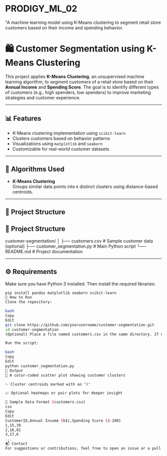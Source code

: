 # PRODIGY_ML_02
"A machine learning model using K-Means clustering to segment retail store customers based on their income and spending behavior.

# 🛍️ Customer Segmentation using K-Means Clustering

This project applies **K-Means Clustering**, an unsupervised machine learning algorithm, to segment customers of a retail store based on their **Annual Income** and **Spending Score**. The goal is to identify different types of customers (e.g., high spenders, low spenders) to improve marketing strategies and customer experience.

---

## 📊 Features

- K-Means clustering implementation using `scikit-learn`
- Clusters customers based on behavior patterns
- Visualizations using `matplotlib` and `seaborn`
- Customizable for real-world customer datasets

---

## 🧠 Algorithms Used

- **K-Means Clustering**  
  Groups similar data points into `K` distinct clusters using distance-based centroids.

---

## 📁 Project Structure

## 📁 Project Structure

customer-segmentation/ │ ├── customers.csv # Sample customer data (optional) ├── customer_segmentation.py # Main Python script └── README.md # Project documentation

---

## ⚙️ Requirements

Make sure you have Python 3 installed. Then install the required libraries:

```bash
pip install pandas matplotlib seaborn scikit-learn
🚀 How to Run
Clone the repository:

bash
Copy
Edit
git clone https://github.com/yourusername/customer-segmentation.git
cd customer-segmentation
(Optional) Place a file named customers.csv in the same directory. If not available, the script will generate dummy data.

Run the script:

bash
Copy
Edit
python customer_segmentation.py
📸 Output
📌 A color-coded scatter plot showing customer clusters

✨ Cluster centroids marked with an "X"

📈 Optional heatmaps or pair plots for deeper insight

📝 Sample Data Format (customers.csv)
csv
Copy
Edit
CustomerID,Annual Income (k$),Spending Score (1-100)
1,15,39
2,16,81
3,17,6
...
📬 Contact
For suggestions or contributions, feel free to open an issue or a pull request!
